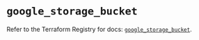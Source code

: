 # `google_storage_bucket`

Refer to the Terraform Registry for docs: [`google_storage_bucket`](https://registry.terraform.io/providers/hashicorp/google/5.45.2/docs/resources/storage_bucket).
